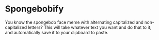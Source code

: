 # Spongebobify
You know the spongebob face meme with alternating capitalized and non-capitalized letters? This will take whatever text you want and do that to it, and automatically save it to your clipboard to paste.
